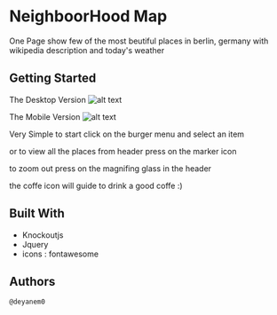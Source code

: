 # NeighboorHood Map

One Page show few of the most beutiful places in berlin, germany with wikipedia description and today's weather

## Getting Started
The Desktop Version
![alt text](https://img1.mrkzgulf.com/i/00109/el1p2seb1rxu.png)

The Mobile Version
![alt text](https://img1.mrkzgulf.com/i/00109/fpdemn7qh8uh.png)

Very Simple to start click on the burger menu and select an item

or to view all the places from header press on the marker icon

to zoom out press on the magnifing glass in the header

the coffe icon will guide to drink a good coffe :)


## Built With

* Knockoutjs
* Jquery
* icons : fontawesome

## Authors
    @deyanem0

